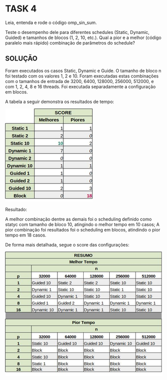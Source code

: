 # TASK 4

Leia, entenda e rode o código omp_sin_sum.

Teste o desempenho dele para diferentes schedules (Static, Dynamic, Guided) e tamanhos de blocos (1, 2, 10, etc.).
Qual a pior e a melhor (código paralelo mais rápido)  combinação de parâmetros do schedule?

## SOLUÇÃO

Foram executados os casos Static, Dynamic e Guide.
O tamanho de bloco n foi testado com os valores 1, 2 e 10.
Foram executadas estas combinações com o tamanhos de entrada de 3200, 6400, 128000, 256000, 512000, e com 1, 2, 4, 8 e 16 threads.
Foi executada separadamente a configuração em blocos.

A tabela a seguir demonstra os resultados de tempo:

![text](https://github.com/rafaelfreesz/DCC125ParallelProgramming/blob/master/OpenMP/Task_4/stats.jpg)

Resultado:

A melhor combinação dentre as demais foi o scheduling definido como statyc com tamanho de bloco 10, atingindo o melhor tempo em 10 casos;
A pior combinação foi resultados foi o scheduling em blocos, atindindo o pior tempo em 18 casos.

De forma mais detalhada, segue o score das configurações:

![text](https://github.com/rafaelfreesz/DCC125ParallelProgramming/blob/master/OpenMP/Task_4/stats2.jpg)
